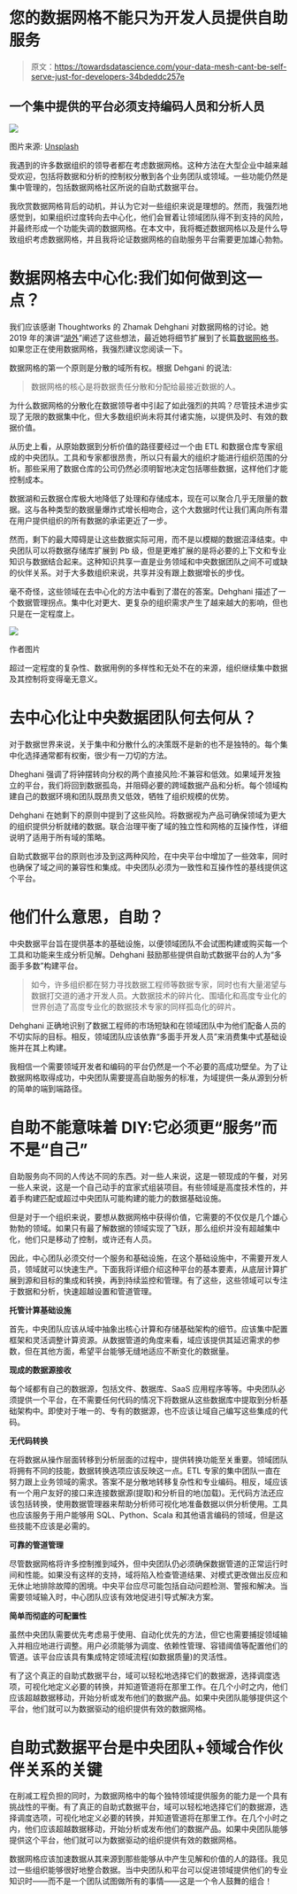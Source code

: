 # 您的数据网格不能只为开发人员提供自助服务

> 原文：<https://towardsdatascience.com/your-data-mesh-cant-be-self-serve-just-for-developers-34bdeddc257e>

## 一个集中提供的平台必须支持编码人员和分析人员

![](img/8d0b18d0a7707ee2de8531bff3405f9d.png)

图片来源: [Unsplash](https://unsplash.com/photos/5EhN4wbfvBc)

我遇到的许多数据组织的领导者都在考虑数据网格。这种方法在大型企业中越来越受欢迎，包括将数据和分析的控制权分散到各个业务团队或领域。一些功能仍然是集中管理的，包括数据网格社区所说的自助式数据平台。

我欣赏数据网格背后的动机，并认为它对一些组织来说是理想的。然而，我强烈地感觉到，如果组织过度转向去中心化，他们会冒着让领域团队得不到支持的风险，并最终形成一个功能失调的数据网格。在本文中，我将概述数据网格以及是什么导致组织考虑数据网格，并且我将论证数据网格的自助服务平台需要更加雄心勃勃。

# 数据网格去中心化:我们如何做到这一点？

我们应该感谢 Thoughtworks 的 Zhamak Dehghani 对数据网格的讨论。她 2019 年的演讲“[湖外](https://www.oreilly.com/library/view/oreilly-software-architecture/9781492050506/video323960.html)”阐述了这些想法，最近她将细节扩展到了长篇[数据网格书](https://www.oreilly.com/library/view/data-mesh/9781492092384/)。如果您正在使用数据网格，我强烈建议您阅读一下。

数据网格的第一个原则是分散的域所有权。根据 Dehgani 的说法:

> 数据网格的核心是将数据责任分散和分配给最接近数据的人。

为什么数据网格的分散化在数据领导者中引起了如此强烈的共鸣？尽管技术进步实现了无限的数据集中化，但大多数组织尚未将其付诸实施，以提供及时、有效的数据价值。

从历史上看，从原始数据到分析价值的路径要经过一个由 ETL 和数据仓库专家组成的中央团队。工具和专家都很昂贵，所以只有最大的组织才能进行组织范围的分析。那些采用了数据仓库的公司仍然必须明智地决定包括哪些数据，这样他们才能控制成本。

数据湖和云数据仓库极大地降低了处理和存储成本，现在可以聚合几乎无限量的数据。这与各种类型的数据量爆炸式增长相吻合，这个大数据时代让我们离向所有潜在用户提供组织的所有数据的承诺更近了一步。

然而，剩下的最大障碍是让这些数据实际可用，而不是以模糊的数据沼泽结束。中央团队可以将数据存储库扩展到 Pb 级，但是更难扩展的是将必要的上下文和专业知识与数据结合起来。这种知识共享一直是业务领域和中央数据团队之间不可或缺的伙伴关系。对于大多数组织来说，共享并没有跟上数据增长的步伐。

毫不奇怪，这些领域在去中心化的方法中看到了潜在的答案。Dehghani 描述了一个数据管理拐点。集中化对更大、更复杂的组织需求产生了越来越大的影响，但也只是在一定程度上。

![](img/0fca8c2a9dab9770ae4d2e7f4d136117.png)

作者图片

超过一定程度的复杂性、数据用例的多样性和无处不在的来源，组织继续集中数据及其控制将变得毫无意义。

# 去中心化让中央数据团队何去何从？

对于数据世界来说，关于集中和分散什么的决策既不是新的也不是独特的。每个集中化选择通常都有权衡，很少有一刀切的方法。

Dheghani 强调了将钟摆转向分权的两个直接风险:不兼容和低效。如果域开发独立的平台，我们将回到数据孤岛，并阻碍必要的跨域数据产品和分析。每个领域构建自己的数据环境和团队既昂贵又低效，牺牲了组织规模的优势。

Dehghani 在她剩下的原则中提到了这些风险。将数据视为产品可确保领域为更大的组织提供分析就绪的数据。联合治理平衡了域的独立性和网格的互操作性，详细说明了适用于所有域的策略。

自助式数据平台的原则也涉及到这两种风险，在中央平台中增加了一些效率，同时也确保了域之间的兼容性和集成。中央团队必须为一致性和互操作性的基线提供这个平台。

# 他们什么意思，自助？

中央数据平台旨在提供基本的基础设施，以便领域团队不会试图构建或购买每一个工具和功能来生成分析见解。Dehghani 鼓励那些提供自助式数据平台的人为“多面手多数”构建平台。

> 如今，许多组织都在努力寻找数据工程师等数据专家，同时也有大量渴望与数据打交道的通才开发人员。大数据技术的碎片化、围墙化和高度专业化的世界创造了高度专业化的数据技术专家的同样孤岛化的碎片。

Dehghani 正确地识别了数据工程师的市场短缺和在领域团队中为他们配备人员的不切实际的目标。相反，领域团队应该依靠“多面手开发人员”来消费集中式基础设施并在其上构建。

我相信一个需要领域开发者和编码的平台仍然是一个不必要的高成功壁垒。为了让数据网格取得成功，中央团队需要提高自助服务的标准，为域提供一条从源到分析的简单的端到端路径。

# 自助不能意味着 DIY:它必须更“服务”而不是“自己”

自助服务向不同的人传达不同的东西。对一些人来说，这是一顿现成的午餐，对另一些人来说，这是一个自己动手的宜家式组装项目。有些领域是高度技术性的，并着手构建匹配或超过中央团队可能构建的能力的数据基础设施。

但是对于一个组织来说，要想从数据网格中获得价值，它需要的不仅仅是几个雄心勃勃的领域。如果只有最了解数据的领域实现了飞跃，那么组织并没有超越集中化，他们只是移动了控制，或许还有人员。

因此，中心团队必须交付一个服务和基础设施，在这个基础设施中，不需要开发人员，领域就可以快速生产。下面我将详细介绍这种平台的基本要素，从底层计算扩展到源和目标的集成和转换，再到持续监控和管理。有了这些，这些领域可以专注于数据和分析，快速超越设置和管道管理。

**托管计算基础设施**

首先，中央团队应该从域中抽象出核心计算和存储基础架构的细节。应该集中配置框架和灵活调整计算资源。从数据管道的角度来看，域应该提供其延迟需求的参数，但在其他方面，希望平台能够无缝地适应不断变化的数据量。

**现成的数据源接收**

每个域都有自己的数据源，包括文件、数据库、SaaS 应用程序等等。中央团队必须提供一个平台，在不需要任何代码的情况下将数据从这些数据库中提取到分析基础架构中。即使对于唯一的、专有的数据源，也不应该让域自己编写这些集成的代码。

**无代码转换**

在将数据从操作层面转移到分析层面的过程中，提供转换功能至关重要。领域团队将拥有不同的技能，数据转换选项应该反映这一点。ETL 专家的集中团队一直在努力跟上业务领域的需求。答案不是分散地转移复杂性和专业编码。相反，域应该有一个用户友好的接口来连接数据源(提取)和分析目的地(加载)。无代码方法还应该包括转换，使用数据管理器来帮助分析师可视化地准备数据以供分析使用。工具也应该服务于用户能够用 SQL、Python、Scala 和其他语言编码的领域，但是这些技能不应该是必需的。

**可靠的管道管理**

尽管数据网格将许多控制推到域外，但中央团队仍必须确保数据管道的正常运行时间和性能。如果没有这样的支持，域将陷入检查管道结果、对模式更改做出反应和无休止地排除故障的困境。中央平台应尽可能包括自动问题检测、警报和解决。当需要领域输入时，中心团队应该有效地促进引导式解决方案。

**简单而彻底的可配置性**

虽然中央团队需要优先考虑易于使用、自动化优先的方法，但它也需要捕捉领域输入并相应地进行调整。用户必须能够为调度、依赖性管理、容错阈值等配置他们的管道。该平台应该具有集成特定领域流程(如数据质量)的灵活性。

有了这个真正的自助式数据平台，域可以轻松地选择它们的数据源，选择调度选项，可视化地定义必要的转换，并知道管道将在那里工作。在几个小时之内，他们应该超越数据移动，开始分析或发布他们的数据产品。如果中央团队能够提供这个平台，他们就可以为数据驱动的组织提供有效的数据网格。

# 自助式数据平台是中央团队+领域合作伙伴关系的关键

在削减工程负担的同时，为数据网格中的每个独特领域提供服务的能力是一个具有挑战性的平衡。有了真正的自助式数据平台，域可以轻松地选择它们的数据源，选择调度选项，可视化地定义必要的转换，并知道管道将在那里工作。在几个小时之内，他们应该超越数据移动，开始分析或发布他们的数据产品。如果中央团队能够提供这个平台，他们就可以为数据驱动的组织提供有效的数据网格。

数据网格应该加速数据从其来源到那些能够从中产生见解和价值的人的路径。我见过一些组织能够很好地整合数据。当中央团队和平台可以促进领域提供他们的专业知识时——而不是一个团队试图做所有的事情——这是一个令人鼓舞的组合！